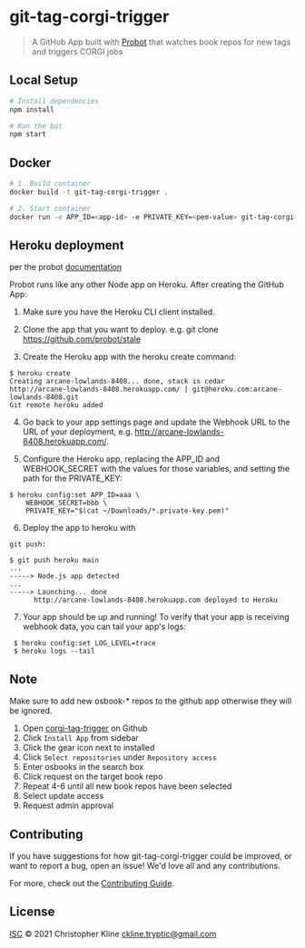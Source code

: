 # git-tag-corgi-trigger

> A GitHub App built with [Probot](https://github.com/probot/probot) that watches book repos for new tags and triggers CORGI jobs

## Local Setup

```sh
# Install dependencies
npm install

# Run the bot
npm start
```

## Docker

```sh
# 1. Build container
docker build -t git-tag-corgi-trigger .

# 2. Start container
docker run -e APP_ID=<app-id> -e PRIVATE_KEY=<pem-value> git-tag-corgi-trigger
```

## Heroku deployment
per the probot [documentation](https://probot.github.io/docs/deployment/#heroku)

Probot runs like any other Node app on Heroku. After creating the GitHub App:

1. Make sure you have the Heroku CLI client installed.

2. Clone the app that you want to deploy. e.g. git clone https://github.com/probot/stale

3. Create the Heroku app with the heroku create command:

```
$ heroku create
Creating arcane-lowlands-8408... done, stack is cedar
http://arcane-lowlands-8408.herokuapp.com/ | git@heroku.com:arcane-lowlands-8408.git
Git remote heroku added
```

4. Go back to your app settings page and update the Webhook URL to the URL of your deployment, e.g. http://arcane-lowlands-8408.herokuapp.com/.

5. Configure the Heroku app, replacing the APP_ID and WEBHOOK_SECRET with the values for those variables, and setting the path for the PRIVATE_KEY:

```
$ heroku config:set APP_ID=aaa \
    WEBHOOK_SECRET=bbb \
    PRIVATE_KEY="$(cat ~/Downloads/*.private-key.pem)"
```

6. Deploy the app to heroku with 

```
git push:

$ git push heroku main
...
-----> Node.js app detected
...
-----> Launching... done
      http://arcane-lowlands-8408.herokuapp.com deployed to Heroku
```

7. Your app should be up and running! To verify that your app is receiving webhook data, you can tail your app's logs:
```
 $ heroku config:set LOG_LEVEL=trace
 $ heroku logs --tail
```

## Note
Make sure to add new osbook-* repos to the github app otherwise they will be ignored.

1. Open [corgi-tag-trigger](https://github.com/organizations/openstax/settings/apps/corgi-tag-trigger) on Github
2. Click `Install App` from sidebar
3. Click the gear icon next to installed
4. Click `Select repositories` under `Repository access`
5. Enter osbooks in the search box
6. Click request on the target book repo
7. Repeat 4-6 until all new book repos have been selected
8. Select update access
9. Request admin approval

## Contributing

If you have suggestions for how git-tag-corgi-trigger could be improved, or want to report a bug, open an issue! We'd love all and any contributions.

For more, check out the [Contributing Guide](CONTRIBUTING.md).

## License

[ISC](LICENSE) © 2021 Christopher Kline <ckline.tryptic@gmail.com>
